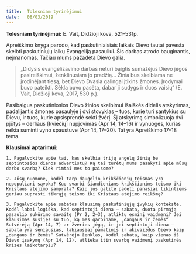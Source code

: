 ```yaml
---
title:  Tolesniam tyrinėjimui
date:   08/03/2019
---
```


**Tolesniam tyrinėjimui:** E. Vait, Didžioji kova, 521–531p.

Apreiškimo knyga parodo, kad paskutiniaisiais laikais Dievo tautai pavesta skelbti paskutiniųjų laikų Evangeliją pasauliui. Šis darbas atrodo bauginantis, neįmanomas. Tačiau mums pažadėta Dievo galia.

> <p></p>
> „Didysis evangelizavimo darbas neturi baigtis sumažėjus Dievo jėgos pasireiškimui, ženklinusiam jo pradžią... Žinia bus skelbiama ne įrodinėjant tiesą, bet Dievo Dvasia galingai įtikins žmones. Įrodymai buvo pateikti. Sėkla buvo pasėta, dabar ji sudygs ir duos vaisių“ (E. Vait, Didžioji kova, 2017, 530 p.).

Pasibaigus paskutiniosios Dievo žinios skelbimui išaiškės didelis atskyrimas, padalijantis žmones pasaulyje į dvi stovyklas – tuos, kurie turi santykius su Dievu, ir tuos, kurie apsisprendė sekti žvėrį. Šį atskyrimą simbolizuoja dvi pjūtys – derliaus [kviečių] nupjovimas (Apr 14, 14–16) ir vynuogės, kurias reikia suminti vyno spaustuve (Apr 14, 17–20). Tai yra Apreiškimo 17–18 tema.

**Klausimai aptarimui:** 

`1. Pagalvokite apie tai, kas skelbia trijų angelų žinią be septintosios dienos adventistų? Ką tai turėtų mums pasakyti apie mūsų darbo svarbą? Kiek rimtai mes to paisome?`

`2. Jūsų nuomone, kodėl tarp daugelio krikščionių teismas yra nepopuliari sąvoka? Kuo svarbi šiandieniams krikščionims teismo iki Kristaus atėjimo samprata? Kaip jūs galite padėti panašiai tikintiems geriau suprasti tikrąją teismo iki Kristaus atėjimo reikšmę?`

`3. Pagalvokite apie sabatos klausimą paskutiniųjų įvykių kontekste. Kodėl labai logiška, kad septintoji diena – sabata, duota pirmąją pasaulio sukūrimo savaitę (Pr 2, 2–3), atliktų esminį vaidmenį? Jei klausimas susijęs su tuo, ką mes garbiname, „dangaus ir žemės“ Sutvėrėją (Apr 14, 7) ar žvėries jėgą, ir jei septintoji diena – sabata yra seniausias, labiausiai pamatinis ir akivaizdus Dievo kaip „dangaus ir žemės“ Sutvėrėjo ženklas, kodėl sabata, kaip vienas iš Dievo įsakymų (Apr 14, 12), atlieka itin svarbų vaidmenį paskutinės krizės laikotarpiu?`
